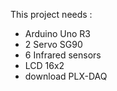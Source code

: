 This project needs :
- Arduino Uno R3
- 2 Servo SG90
- 6 Infrared sensors
- LCD 16x2
- download PLX-DAQ
